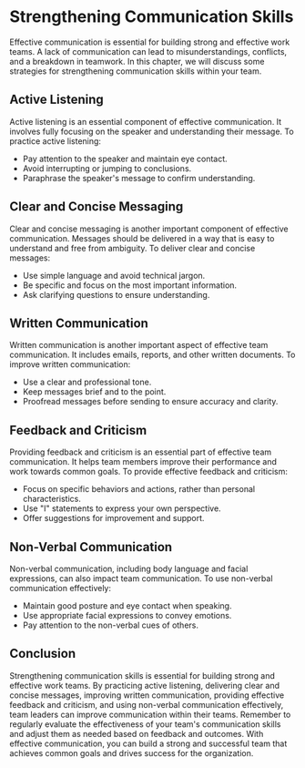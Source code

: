 Strengthening Communication Skills
================================================================

Effective communication is essential for building strong and effective work teams. A lack of communication can lead to misunderstandings, conflicts, and a breakdown in teamwork. In this chapter, we will discuss some strategies for strengthening communication skills within your team.

Active Listening
----------------

Active listening is an essential component of effective communication. It involves fully focusing on the speaker and understanding their message. To practice active listening:

* Pay attention to the speaker and maintain eye contact.
* Avoid interrupting or jumping to conclusions.
* Paraphrase the speaker's message to confirm understanding.

Clear and Concise Messaging
---------------------------

Clear and concise messaging is another important component of effective communication. Messages should be delivered in a way that is easy to understand and free from ambiguity. To deliver clear and concise messages:

* Use simple language and avoid technical jargon.
* Be specific and focus on the most important information.
* Ask clarifying questions to ensure understanding.

Written Communication
---------------------

Written communication is another important aspect of effective team communication. It includes emails, reports, and other written documents. To improve written communication:

* Use a clear and professional tone.
* Keep messages brief and to the point.
* Proofread messages before sending to ensure accuracy and clarity.

Feedback and Criticism
----------------------

Providing feedback and criticism is an essential part of effective team communication. It helps team members improve their performance and work towards common goals. To provide effective feedback and criticism:

* Focus on specific behaviors and actions, rather than personal characteristics.
* Use "I" statements to express your own perspective.
* Offer suggestions for improvement and support.

Non-Verbal Communication
------------------------

Non-verbal communication, including body language and facial expressions, can also impact team communication. To use non-verbal communication effectively:

* Maintain good posture and eye contact when speaking.
* Use appropriate facial expressions to convey emotions.
* Pay attention to the non-verbal cues of others.

Conclusion
----------

Strengthening communication skills is essential for building strong and effective work teams. By practicing active listening, delivering clear and concise messages, improving written communication, providing effective feedback and criticism, and using non-verbal communication effectively, team leaders can improve communication within their teams. Remember to regularly evaluate the effectiveness of your team's communication skills and adjust them as needed based on feedback and outcomes. With effective communication, you can build a strong and successful team that achieves common goals and drives success for the organization.
